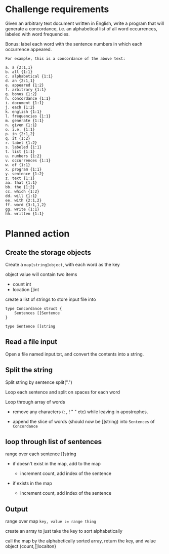# Challenge requirements

Given an arbitrary text document written in English, write a program that will generate a
concordance, i.e. an alphabetical list of all word occurrences, labeled with word
frequencies.

Bonus: label each word with the sentence numbers in which each occurrence appeared.

`For example, this is a concordance of the above text:`

```
a. a {2:1,1}
b. all {1:1}
c. alphabetical {1:1}
d. an {2:1,1}
e. appeared {1:2}
f. arbitrary {1:1}
g. bonus {1:2}
h. concordance {1:1}
i. document {1:1}
j. each {1:2}
k. english {1:1}
l. frequencies {1:1}
m. generate {1:1}
n. given {1:1}
o. i.e. {1:1}
p. in {2:1,2}
q. it {1:2}
r. label {1:2}
s. labeled {1:1}
t. list {1:1}
u. numbers {1:2}
v. occurrences {1:1}
w. of {1:1}
x. program {1:1}
y. sentence {1:2}
z. text {1:1}
aa. that {1:1}
bb. the {1:2}
cc. which {1:2}
dd. will {1:1}
ee. with {2:1,2}
ff. word {3:1,1,2}
gg. write {1:1}
hh. written {1:1}
```

# Planned action

## Create the storage objects

Create a `map[string]object`, with each word as the key

object value will contain two items

- count int
- location []int

create a list of strings to store input file into

```
type Concordance struct {
    Sentences []Sentence
}

type Sentence []string 
```

## Read a file input

Open a file named input.txt, and convert the contents into a string.

## Split the string

Split string by sentence split(".")

Loop each sentence and split on spaces for each word

Loop through array of words

- remove any characters (: , ! " " etc) while leaving in apostrophes.

- append the slice of words (should now be []string) into `Sentences` of `Concordance`

## loop through list of sentences

range over each sentence []string

- if doesn't exist in the map, add to the map

    - increment count, add index of the sentence
    
- if exists in the map

    - increment count, add index of the sentence
    
## Output

range over map `key, value := range thing`

create an array to just take the key to sort alphabetically

call the map by the alphabetically sorted array, return the key, and value object {count,[]locaiton}